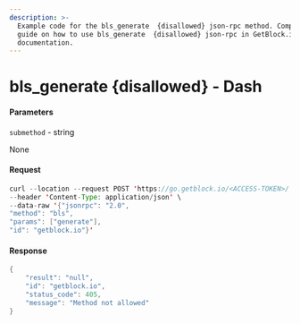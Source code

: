 ```yaml
---
description: >-
  Example code for the bls_generate  {disallowed} json-rpc method. Сomplete
  guide on how to use bls_generate  {disallowed} json-rpc in GetBlock.io Web3
  documentation.
---
```


# bls\_generate {disallowed} - Dash

#### Parameters

`submethod` - string

None

#### Request

```java
curl --location --request POST 'https://go.getblock.io/<ACCESS-TOKEN>/' \
--header 'Content-Type: application/json' \ 
--data-raw '{"jsonrpc": "2.0",
"method": "bls",
"params": ["generate"],
"id": "getblock.io"}'
```

#### Response

```java
{
    "result": "null",
    "id": "getblock.io",
    "status_code": 405,
    "message": "Method not allowed"
}
```
